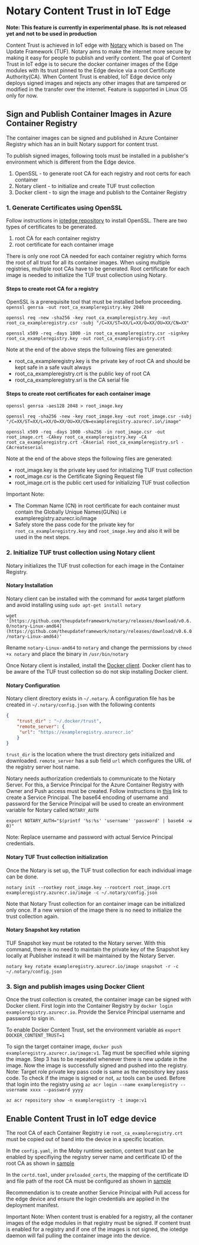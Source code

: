 # Notary Content Trust in IoT Edge
**Note: This feature is currently in experimental phase. Its is not released yet and not to be used in production**

Content Trust is achieved in IoT edge with [Notary](https://github.com/theupdateframework/notary) which is based on The Update Framework (TUF). Notary aims to make the internet more secure by making it easy for people to publish and verify content. The goal of Content Trust in IoT edge is to secure the docker container images of the Edge modules with its trust pinned to the Edge device via a root Certificate Authority(CA). When Content Trust is enabled, IoT Edge device only deploys signed images and rejects any other images that are tampered or modified in the transfer over the internet. Feature is supported in Linux OS only for now. 

## Sign and Publish Container Images in Azure Container Registry
The container images can be signed and published in Azure Container Registry which has an in built Notary support for content trust. 

To publish signed images, following tools must be installed in a publisher's environment which is different from the Edge device. 
1. OpenSSL - to generate root CA for each registry and root certs for each container
2. Notary client - to initialize and create TUF trust collection
3. Docker client - to sign the image and publish to the Container Registry


### 1. Generate Certificates using OpenSSL
Follow instructions in [iotedge repository]([https://github.com/ggjjj/iotedge/blob/master/edgelet/doc/devguide.md](https://github.com/ggjjj/iotedge/blob/master/edgelet/doc/devguide.md)) to install OpenSSL. There are two types of certificates to be generated.
1. root CA for each container registry
2. root certificate for each container image

There is only one root CA needed for each container registry which forms the root of all trust for all its container images. When using multiple registries, multiple root CAs have to be generated. Root certificate for each image is needed to initialize the TUF trust collection using Notary.

####  Steps to create root CA for a registry
OpenSSL is a prerequisite tool that must be installed before proceeding.
`openssl genrsa -out root_ca_exampleregistry.key 2048`

`openssl req -new -sha256 -key root_ca_exampleregistry.key -out root_ca_exampleregistry.csr -subj "/C=XX/ST=XX/L=XX/O=XX/OU=XX/CN=XX"`

`openssl x509 -req -days 1000 -in root_ca_exampleregistry.csr -signkey root_ca_exampleregistry.key -out root_ca_exampleregistry.crt`

Note at the end of the above steps the following files are generated:
- root_ca_exampleregistry.key is the private key of root CA and should be kept safe in a safe vault always
- root_ca_exampleregistry.crt is the public key of root CA
- root_ca_exampleregistry.srl is the CA serial file
#### Steps to create root certificates for each container image
`openssl genrsa -aes128 2048 > root_image.key`

`openssl req -sha256 -new -key root_image.key -out root_image.csr -subj "/C=XX/ST=XX/L=XX/O=XX/OU=XX/CN=exampleregistry.azurecr.io\/image"`

`openssl x509 -req -days 1000 -sha256 -in root_image.csr -out root_image.crt -CAkey root_ca_exampleregistry.key -CA root_ca_exampleregistry.crt -CAserial root_ca_exampleregistry.srl -CAcreateserial`

Note at the end of the above steps the following files are generated:

- root_image.key is the private key used for initializing TUF trust collection 
- root_image.csr is the Certificate Signing Request file 
- root_image.crt is the public cert used for initializing TUF trust collection

Important Note:

-   The Comman Name (CN) in root certificate for each container must contain the Globally Unique Names(GUNs) i.e exampleregistry.azurecr.io/image 
-  Safely store the pass code for the private key for `root_ca_exampleregistry.key` and `root_image.key` and also it will be used in the next steps. 	

### 2. Initialize TUF trust collection using Notary client
Notary initializes the TUF trust collection for each image in the Container Registry. 

#### Notary Installation
Notary client can be installed with the command for `amd64` target platform and avoid installing using `sudo apt-get install notary`

`wget '[https://github.com/theupdateframework/notary/releases/download/v0.6.0/notary-Linux-amd64](https://github.com/theupdateframework/notary/releases/download/v0.6.0/notary-Linux-amd64)'` 

Rename `notary-Linux-amd64` to `notary` and change the permissions by `chmod +x notary` and place the binary in `/usr/bin/notary`

Once Notary client is installed, install the [Docker client](https://docs.docker.com/get-docker/). Docker client has to be aware of the TUF trust collection so do not skip installing Docker client. 

#### Notary Configuration
Notary client directory exists in `~/.notary`. A configuration file has be created in `~/.notary/config.json` with the following contents
```json
{
    "trust_dir" : "~/.docker/trust",
    "remote_server": {
     "url": "https://exampleregistry.azurecr.io"
    }
}
```
`trust_dir` is the location where the trust directory gets initialized and downloaded. `remote_server` has a sub field `url` which configures the URL of the registry server host name. 

Notary needs authorization credentials to communicate to the Notary Server. For this, a Service Principal for the Azure Container Registry with Owner and Push access must be created. Follow instructions in [this](https://docs.microsoft.com/en-us/azure/container-registry/container-registry-auth-service-principal) link to create a Service Principal.  The base64 encoding of username and password for the Service Principal will be used to create an environment variable for Notary called `NOTARY_AUTH`

`export NOTARY_AUTH="$(printf '%s:%s' 'username' 'password' | base64 -w 0)"`

Note: Replace username and password with actual Service Principal credentials. 

#### Notary TUF Trust collection initialization
Once the Notary is set up, the TUF trust collection for each individual image can be done.

`notary init --rootkey root_image.key --rootcert root_image.crt exampleregistry.azurecr.io/image -c ~/.notary/config.json`

Note that Notary Trust collection for an container image can be initialized only once. If a new version of the image there is no need to initialize the trust collection again. 

#### Notary Snapshot key rotation 

TUF Snapshot key must be rotated to the Notary server. With this command, there is no need to maintain the private key of the Snapshot key locally at Publisher instead it will be maintained by the Notary Server. 

`notary key rotate exampleregistry.azurecr.io/image snapshot -r -c ~/.notary/config.json`

### 3. Sign and publish images using Docker Client

Once the trust collection is created, the container image can be signed with Docker client. First login into the Container Registry by `docker login exampleregistry.azurecr.io`. Provide the Service Principal username and password to sign in. 

To enable Docker Content Trust, set the environment variable as `export DOCKER_CONTENT_TRUST=1`

To sign the target container image, `docker push exampleregistry.azurecr.io/image:v1`. Tag must be specified while signing the image. Step 3 has to be repeated whenever there is new update in the image. Now the image is successfully signed and pushed into the registry.
Note: Target role private key pass code is same as the repository key pass code. 
To check if the image is signed or not, `az` tools can be used. Before that login into the registry using `az acr login --name exampleregistry --username xxxx --password yyyy`

`az acr repository show -n exampleregistry -t image:v1`


## Enable Content Trust in IoT edge device

The root CA of each Container Registry i.e `root_ca_exampleregistry.crt` must be copied out of band into the device in a specific location.

In the `config.yaml`, in the Moby runtime section, content trust can be enabled by specifiying the registry server name and certificate ID of the root CA as shown in [sample](https://github.com/Azure/iotedge/blob/master/edgelet/iotedge/test-files/init/import/moby-runtime-content-trust/edged.yaml)

In the `certd.toml`, under `preloaded_certs`, the mapping of the certificate ID and file path of the root CA must be configured as shown in [sample](https://github.com/Azure/iotedge/blob/master/edgelet/iotedge/test-files/init/import/moby-runtime-content-trust/certd.toml)

Recommendation is to create another Service Principal with Pull access for the edge device and ensure the login credentials are applied in the deployment manifest. 

Important Note: When content trust is enabled for a registry, all the contaner images of the edge modules in that registry must be signed. If content trust is enabled for a registry and if one of the images is not signed, the iotedge daemon will fail pulling the container image into the device.
